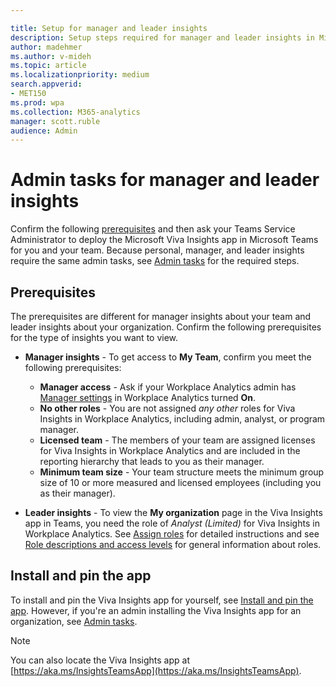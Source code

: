 ```yaml
---

title: Setup for manager and leader insights
description: Setup steps required for manager and leader insights in Microsoft Viva Insights in Microsoft Teams
author: madehmer
ms.author: v-mideh
ms.topic: article
ms.localizationpriority: medium 
search.appverid:
- MET150
ms.prod: wpa
ms.collection: M365-analytics
manager: scott.ruble
audience: Admin
---
```


# Admin tasks for manager and leader insights

Confirm the following [prerequisites](#prerequisites) and then ask your Teams Service Administrator to deploy the Microsoft Viva Insights app in Microsoft Teams for you and your team. Because personal, manager, and leader insights require the same admin tasks, see [Admin tasks](../personal/teams/viva-teams-app-admin-tasks.md) for the required steps.

## Prerequisites

The prerequisites are different for manager insights about your team and leader insights about your organization. Confirm the following prerequisites for the type of insights you want to view.

* **Manager insights** - To get access to **My Team**, confirm you meet the following prerequisites:

  * **Manager access** - Ask if your Workplace Analytics admin has [Manager settings](../use/manager-settings.md) in Workplace Analytics turned **On**.
  * **No other roles** - You are not assigned _any other_ roles for Viva Insights in Workplace Analytics, including admin, analyst, or program manager.
  * **Licensed team** - The members of your team are assigned licenses for Viva Insights in Workplace Analytics and are included in the reporting hierarchy that leads to you as their manager.  
  * **Minimum team size** - Your team structure meets the minimum group size of 10 or more measured and licensed employees (including you as their manager).

* **Leader insights** - To view the **My organization** page in the Viva Insights app in Teams, you need the role of _Analyst (Limited)_ for Viva Insights in Workplace Analytics. See [Assign roles](../setup/assign-roles-to-wpa-admins.md) for detailed instructions and see [Role descriptions and access levels](../use/user-roles.md#role-descriptions-and-access-levels) for general information about roles.

## Install and pin the app

To install and pin the Viva Insights app for yourself, see [Install and pin the app](../personal/teams/viva-teams-app-install.md#install-the-app). However, if you're an admin installing the Viva Insights app for an organization, see [Admin tasks](../personal/teams/viva-teams-app-admin-tasks.md).  

>[!Note]
>You can also locate the Viva Insights app at [https://aka.ms/InsightsTeamsApp](https://aka.ms/InsightsTeamsApp).
